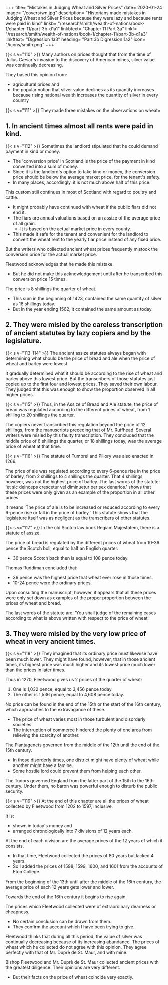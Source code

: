 +++
title=  "Mistakes in Judging Wheat and Silver Prices"
date=  2020-01-24
image=  "/covers/wn.jpg"
description=  "Historians made mistakes in Judging Wheat and Silver Prices because they were lazy and because rents were paid in kind"
linkb=  "/research/smith/wealth-of-nations/book-1/chapter-11/part-3b-d1a1"
linkbtext=  "Chapter 11 Part 3a"
linkf=  "/research/smith/wealth-of-nations/book-1/chapter-11/part-3b-d1a3"
linkftext=  "Digression 1a3"
heading=  "Part 3b Digression 1a2"
icon=  "/icons/smith.png"
+++


{{< s v="110" >}} Many authors on prices thought that from the time of Julius Cæsar's invasion to the discovery of American mines, silver value was continually decreasing.

They based this opinion from: 
- agricultural prices and
- the popular notion that silver value declines as its quantity increases because rising national wealth increases the quantity of silver in every country


{{< s v="111" >}} They made three mistakes on the observations on wheat= 


## 1. In ancient times almost all rents were paid in kind.

{{< s v="112" >}} Sometimes the landlord stipulated that he could demand payment in kind or money.
- The 'conversion price' in Scotland is the price of the payment in kind converted into a sum of money.
- Since it is the landlord's option to take kind or money, the conversion price should be below the average market price, for the tenant's safety.
- In many places, accordingly, it is not much above half of this price.

This custom still continues in most of Scotland with regard to poultry and cattle.
- It might probably have continued with wheat if the public fiars did not end it.
- The fiars are annual valuations based on an assize of the average price of all grain.
  - It is based on the actual market price in every county.
- This made it safe for the tenant and convenient for the landlord to convert the wheat rent to the yearly fiar price instead of any fixed price.

But the writers who collected ancient wheat prices frequently mistook the conversion price for the actual market price.

Fleetwood acknowledges that he made this mistake.
- But he did not make this acknowledgement until after he transcribed this conversion price 15 times.

The price is 8 shillings the quarter of wheat.
- This sum in the beginning of 1423, contained the same quantity of silver as 16 shillings today.
- But in the year ending 1562, it contained the same amount as today.

## 2. They were misled by the careless transcription of ancient statutes by lazy copiers and by the legislature.

{{< s v="113-114" >}} The ancient assize statutes always began with determining what should be the price of bread and ale when the price of wheat and barley were lowest.

It gradually determined what it should be according to the rise of wheat and barley above this lowest price.
But the transcribers of those statutes just copied up to the first four and lowest prices.
They saved their own labour.
They judged that this was enough to show the proportion observed in all higher prices.

{{< s v="115" >}} Thus, in the Assize of Bread and Ale statute, the price of bread was regulated according to the different prices of wheat, from 1 shilling to 20 shillings the quarter.

The copiers never transcribed this regulation beyond the price of 12 shillings, from the manuscripts preceding that of Mr. Ruffhead.
Several writers were misled by this faulty transcription.
They concluded that the middle price of 6 shillings the quarter, or 18 shillings today, was the average price of wheat at that time.

{{< s v="116" >}} The statute of Tumbrel and Pillory was also enacted in 1266.

The price of ale was regulated according to every 6-pence rise in the price of barley, from 2 shillings to 4 shillings the quarter.
That 4 shillings, however, was not the highest price of barley.
The last words of the statute: 'et sic deinceps crescetur vel diminuetur per sex denarios.' shows that these prices were only given as an example of the proportion in all other prices.

It means 'The price of ale is to be increased or reduced according to every 6-pence rise or fall in the price of barley.'
This statute shows that the legislature itself was as negligent as the transcribers of other statutes.


{{< s v="117" >}} In the old Scotch law book Regiam Majestatem, there is a statute of assize.

The price of bread is regulated by the different prices of wheat from 10-36 pence the Scotch boll, equal to half an English quarter.
- 36 pence Scotch back then is equal to 108 pence today.

Thomas Ruddiman concluded that: 
- 36 pence was the highest price that wheat ever rose in those times.
- 10-24 pence were the ordinary prices.

Upon consulting the manuscript, however, it appears that all these prices were only set down as examples of the proper proportion between the prices of wheat and bread.

The last words of the statute are: 'You shall judge of the remaining cases according to what is above written with respect to the price of wheat.'<!-- , 'reliqua judicabis secundum præscripta habendo respectum ad pretium bladi.' -->
<!-- It means:  -->


## 3. They were misled by the very low price of wheat in very ancient times.

{{< s v="118" >}} They imagined that its ordinary price must likewise have been much lower.
They might have found, however, that in those ancient times, its highest price was much higher and its lowest price much lower than the prices in later times.

Thus in 1270, Fleetwood gives us 2 prices of the quarter of wheat:

1. One is 1,032 pence, equal to 3,456 pence today.
2. The other is 1,536 pence, equal to 4,608 pence today.

No price can be found in the end of the 15th or the start of the 16th century, which approaches to the extravagance of these.
- The price of wheat varies most in those turbulent and disorderly societies.
- The interruption of commerce hindered the plenty of one area from relieving the scarcity of another.

The Plantagenets governed from the middle of the 12th until the end of the 15th century.
- In those disorderly times, one district might have plenty of wheat while another might have a famine.
- Some hostile lord could prevent them from helping each other.

The Tudors governed England from the latter part of the 15th to the 16th century. Under them, no baron was powerful enough to disturb the public security.

{{< s v="119" >}} At the end of this chapter are all the prices of wheat collected by Fleetwood from 1202 to 1597, inclusive.

It is:
- shown in today's money and
- arranged chronologically into 7 divisions of 12 years each.

At the end of each division are the average prices of the 12 years of which it consists.
- In that time, Fleetwood collected the prices of 80 years but lacked 4 years.
- So I added the prices of 1598, 1599, 1600, and 1601 from the accounts of Eton College.

From the beginning of the 13th until after the middle of the 16th century, the average price of each 12 years gets lower and lower.

Towards the end of the 16th century it begins to rise again.

The prices which Fleetwood collected were of extraordinary dearness or cheapness.
- No certain conclusion can be drawn from them.
- They confirm the account which I have been trying to give.

Fleetwood thinks that during all this period, the value of silver was continually decreasing because of its increasing abundance.
The prices of wheat which he collected do not agree with this opinion.
They agree perfectly with that of Mr. Duprè de St. Maur, and with mine.

Bishop Fleetwood and Mr. Duprè de St. Maur collected ancient prices with the greatest diligence.
Their opinions are very different.
- But their facts on the price of wheat coincide very exactly.
